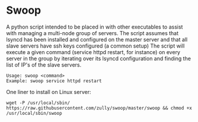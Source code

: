 # Swoop
A python script intended to be placed in with other executables to assist with managing a multi-node group of servers.  The script assumes that lsyncd has been installed and configured on the master server and that all slave servers have ssh keys configured (a common setup)  The script will execute a given command (service httpd restart, for instance) on every server in the group by iterating over its lsyncd configuration and finding the list of IP's of the slave servers.

```
Usage: swoop <command>
Example: swoop service httpd restart
```

One liner to install on Linux server:
```
wget -P /usr/local/sbin/ https://raw.githubusercontent.com/zully/swoop/master/swoop && chmod +x /usr/local/sbin/swoop
```
